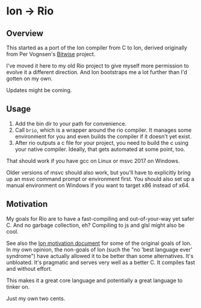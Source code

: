 # Ion -> Rio


## Overview

This started as a port of the Ion compiler from C to Ion, derived originally
from Per Vognsen's [Bitwise](https://github.com/pervognsen/bitwise) project.

I've moved it here to my old Rio project to give myself more permission to
evolve it a different direction.
And Ion bootstraps me a lot further than I'd gotten on my own.

Updates might be coming.


## Usage

1. Add the bin dir to your path for convenience.
2. Call `brio`, which is a wrapper around the rio compiler.
   It manages some environment for you and even builds the compiler if it
   doesn't yet exist.
3. After rio outputs a c file for your project, you need to build the c using
   your native compiler.
   Ideally, that gets automated at some point, too.

That should work if you have gcc on Linux or msvc 2017 on Windows.

Older versions of msvc should also work, but you'll have to explicitly bring up
an msvc command prompt or environment first.
You should also set up a manual environment on Windows if you want to target x86
instead of x64.


## Motivation

My goals for Rio are to have a fast-compiling and out-of-your-way yet safer C.
And no garbage collection, eh?
Compiling to js and glsl might also be cool.

See also the [Ion motivation document](https://github.com/pervognsen/bitwise/blob/master/notes/rio_motivation.md)
for some of the original goals of Ion.
In my own opinion, the non-goals of Ion (such the "no 'best language ever'
syndrome") have actually allowed it to be better than some alternatives.
It's unbloated.
It's pragmatic and serves very well as a better C.
It compiles fast and without effort.

This makes it a great core language and potentially a great language to tinker
on.

Just my own two cents.
